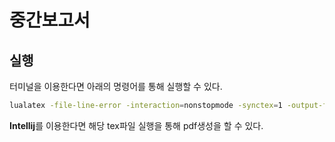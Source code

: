 # 중간보고서 

## 실행

터미널을 이용한다면 아래의 명령어를 통해 실행할 수 있다.
```Bash
lualatex -file-line-error -interaction=nonstopmode -synctex=1 -output-format=pdf -output-directory=./out --shell-escape 중간보고서.tex
```

**Intellij**를 이용한다면 해당 tex파일 실행을 통해 pdf생성을 할 수 있다.

